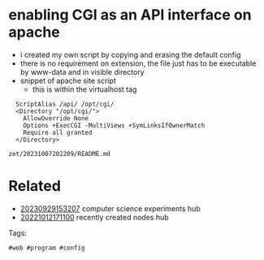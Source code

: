 # enabling CGI as an API interface on apache

- i created my own script by copying and erasing the default config
- there is no requirement on extension, the file just has to be executable by www-data and in visible directory
- snippet of apache site script
  - this is within the virtualhost tag
```
  ScriptAlias /api/ /opt/cgi/
  <Directory "/opt/cgi/">
    AllowOverride None
    Options +ExecCGI -MultiViews +SymLinksIfOwnerMatch
    Require all granted
  </Directory>
```

` zet/20231007202209/README.md `

# Related

- [20230929153207](/zet/20230929153207/README.md) computer science experiments hub
- [20221012171100](/zet/20221012171100/README.md) recently created nodes hub

Tags:

    #web #program #config
